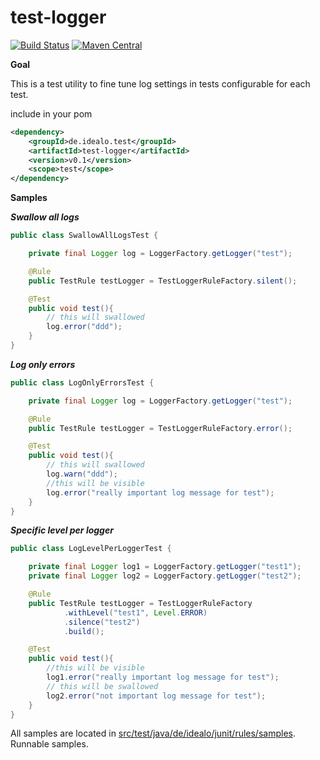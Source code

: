 # test-logger

[![Build Status](https://travis-ci.org/idealo/logback-redis.svg?branch=master)](https://travis-ci.org/idealo/test-logger)
 [![Maven Central](https://maven-badges.herokuapp.com/maven-central/de.idealo.test/test-logger/badge.svg)](https://maven-badges.herokuapp.com/maven-central/de.idealo.test/test-logger) 
 
 
 **Goal**
 
 This is a test utility to fine tune log settings in tests configurable for each test.
 
 include in your pom
 ```xml
 <dependency>
     <groupId>de.idealo.test</groupId>
     <artifactId>test-logger</artifactId>
     <version>v0.1</version>
     <scope>test</scope>
 </dependency>
 ```
 **Samples**
 
 ***Swallow all logs***
 ```java
 public class SwallowAllLogsTest {
 
     private final Logger log = LoggerFactory.getLogger("test");
 
     @Rule
     public TestRule testLogger = TestLoggerRuleFactory.silent();
 
     @Test
     public void test(){
         // this will swallowed
         log.error("ddd");
     }
 }
 ```

***Log only errors***
 ```java
 public class LogOnlyErrorsTest {
 
     private final Logger log = LoggerFactory.getLogger("test");
 
     @Rule
     public TestRule testLogger = TestLoggerRuleFactory.error();
 
     @Test
     public void test(){
         // this will swallowed
         log.warn("ddd");
         //this will be visible
         log.error("really important log message for test");
     }
 }
 ```
 
 ***Specific level per logger***
 ```java
 public class LogLevelPerLoggerTest {
 
     private final Logger log1 = LoggerFactory.getLogger("test1");
     private final Logger log2 = LoggerFactory.getLogger("test2");
 
     @Rule
     public TestRule testLogger = TestLoggerRuleFactory
             .withLevel("test1", Level.ERROR)
             .silence("test2")
             .build();
 
     @Test
     public void test(){
         //this will be visible
         log1.error("really important log message for test");
         // this will be swallowed
         log2.error("not important log message for test");
     }
 }
 ```
 
 All samples are located in [src/test/java/de/idealo/junit/rules/samples](tree/master/src/test/java/de/idealo/junit/rules/samples). Runnable samples.
